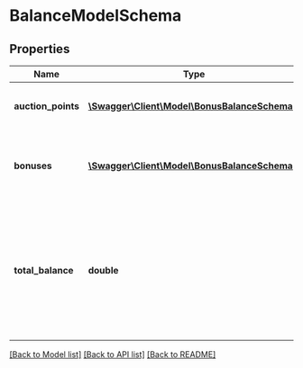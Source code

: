 # BalanceModelSchema

## Properties
Name | Type | Description | Notes
------------ | ------------- | ------------- | -------------
**auction_points** | [**\Swagger\Client\Model\BonusBalanceSchema[]**](BonusBalanceSchema.md) | Баллы на аукцион и сроки их истечения | [optional] 
**bonuses** | [**\Swagger\Client\Model\BonusBalanceSchema[]**](BonusBalanceSchema.md) | Бонусы и сроки их истечения (включая бессрочные бонусы) | [optional] 
**total_balance** | **double** | Полный суммарный баланс пользователя на текущий момент, без кеша. Включает все виды денег (бонусы и т.п.) | [optional] 

[[Back to Model list]](../README.md#documentation-for-models) [[Back to API list]](../README.md#documentation-for-api-endpoints) [[Back to README]](../README.md)



